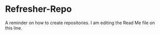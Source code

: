 # Refresher-Repo
A reminder on how to create repositories.
I am editing the Read Me file on this line.
